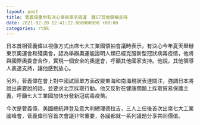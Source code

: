 ```yaml
---
layout: post
title: 菅義偉重申有決心舉辦東京奧運　獲G7其他領袖支持
date: 2021-02-20 12:41:22.000000000 +08:00
categories: rthk
---
```


日本首相菅義偉以視像方式出席七大工業國領袖會議時表示，有決心今年夏天舉辦東京奧運會和殘奧會，認為舉辦奧運能證明人類已經克服新型冠狀病毒疫情，他將與國際奧委會合作，實現一個安全的奧運會，呼籲其他國家支持。他說，其他領導人表達支持，讓他感到放心。

另外，菅義偉在會上對中國試圖單方面改變東海和南海現狀表達關注，強調日本將說出需要說的話，並要求北京採取行動。他又反對在健康問題上採取貿易保護主義，呼籲七大工業國加快分發新冠病毒疫苗。

今次是菅義偉、美國總統拜登及意大利總理德拉吉，三人上任後首次出席七大工業國峰會，菅義偉形容首次會議非常重要，各國都就一系列議題分享共同價值。
